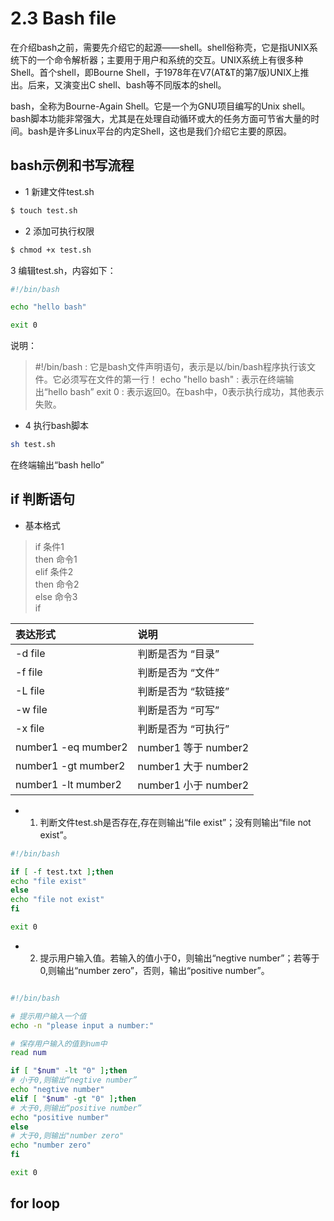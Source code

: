 # 2.3 Bash file

在介绍bash之前，需要先介绍它的起源——shell。shell俗称壳，它是指UNIX系统下的一个命令解析器；主要用于用户和系统的交互。UNIX系统上有很多种Shell。首个shell，即Bourne Shell，于1978年在V7(AT&T的第7版)UNIX上推出。后来，又演变出C shell、bash等不同版本的shell。  

bash，全称为Bourne-Again Shell。它是一个为GNU项目编写的Unix shell。bash脚本功能非常强大，尤其是在处理自动循环或大的任务方面可节省大量的时间。bash是许多Linux平台的内定Shell，这也是我们介绍它主要的原因。

## bash示例和书写流程

* 1 新建文件test.sh
```sh
$ touch test.sh
```

* 2 添加可执行权限
```sh
$ chmod +x test.sh
```

3 编辑test.sh，内容如下：
```sh
#!/bin/bash

echo "hello bash"

exit 0
```
说明：

> #!/bin/bash : 它是bash文件声明语句，表示是以/bin/bash程序执行该文件。它必须写在文件的第一行！
> echo "hello bash" : 表示在终端输出“hello bash”
> exit 0 : 表示返回0。在bash中，0表示执行成功，其他表示失败。

* 4 执行bash脚本

```sh
sh test.sh
```
在终端输出“bash hello”

## if 判断语句

* 基本格式

> if 条件1  
> then 命令1  
> elif 条件2  
> then 命令2  
> else 命令3  
> if   

|  表达形式 |  说明  |
|:---------|:------|
| -d file | 判断是否为 “目录”  |
| -f file | 判断是否为 “文件”  |
| -L file | 判断是否为 “软链接”  |
| -w file | 判断是否为 “可写”  |
| -x file | 判断是否为 “可执行”  |
| number1 -eq mumber2 | number1 等于 number2 |
| number1 -gt mumber2 | number1 大于 number2 |
| number1 -lt mumber2 | number1 小于 number2  |

* 1. 判断文件test.sh是否存在,存在则输出“file exist”；没有则输出“file not exist”。
```sh
#!/bin/bash

if [ -f test.txt ];then
echo "file exist"
else
echo "file not exist"
fi

exit 0
```
* 2. 提示用户输入值。若输入的值小于0，则输出“negtive number”；若等于0,则输出“number zero”，否则，输出“positive number”。
```sh

#!/bin/bash 

# 提示用户输入一个值 
echo -n "please input a number:"

# 保存用户输入的值到num中 
read num 

if [ "$num" -lt "0" ];then 
# 小于0,则输出“negtive number” 
echo "negtive number" 
elif [ "$num" -gt "0" ];then 
# 大于0,则输出“positive number” 
echo "positive number" 
else
# 大于0,则输出"number zero" 
echo "number zero"
fi

exit 0
```

## for loop




